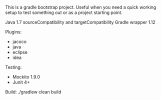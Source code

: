 This is a gradle bootstrap project. 
Useful when you need a quick working setup to test something out or as a project starting point.

Java 1.7 sourceCompatibility and targetCompatibility
Gradle wrapper 1.12

Plugins:
- jacoco
- java
- eclipse
- idea

Testing:
- Mockito 1.9.0
- Junit 4+ 

Build:
./gradlew clean build


